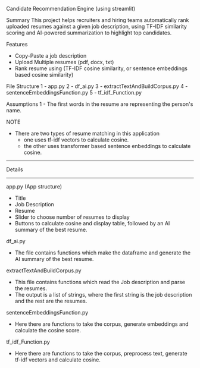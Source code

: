 Candidate Recommendation Engine (using streamlit)

Summary
This project helps recruiters and hiring teams automatically rank uploaded resumes against a given job description, using TF-IDF similarity scoring and AI-powered summarization to highlight top candidates.

Features
- Copy-Paste a job description
- Upload Multiple resumes (pdf, docx, txt)
- Rank resume using (TF-IDF cosine similarity, or sentence embeddings based cosine similarity)


File Structure
1 - app.py
2 - df_ai.py
3 - extractTextAndBuildCorpus.py
4 - sentenceEmbeddingsFunction.py
5 - tf_idf_Function.py


Assumptions
1 - The first words in the resume are representing the person's name.


NOTE
- There are two types of resume matching in this application
    - one uses tf-idf vectors to calculate cosine.
    - the other uses transformer based sentence enbeddings to calculate cosine.


----------------------------------------------

Details

----------------------------------------------


app.py (App structure)
- Title
- Job Description
- Resume
- Slider to choose number of resumes to display
- Buttons to calculate cosine and display table, followed by an AI summary of the best resume.


df_ai.py
- The file contains functions which make the dataframe and generate the AI summary of the best resume.


extractTextAndBuildCorpus.py
- This file contains functions which read the Job description and parse the resumes.
- The output is a list of strings, where the first string is the job description and the rest are the resumes.


sentenceEmbeddingsFunction.py
- Here there are functions to take the corpus, generate embeddings and calculate the cosine score.


tf_idf_Function.py
- Here there are functions to take the corpus, preprocess text, generate tf-idf vectors and calculate cosine.
